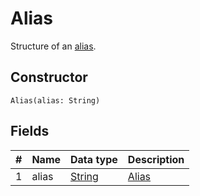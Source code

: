 # Alias

Structure of an [alias](/en/blockchain/account/alias).

## Constructor

``` ride
Alias(alias: String)
```

## Fields

| # | Name | Data type | Description |
| :--- | :--- | :--- | :--- |
| 1 | alias | [String](/en/ride/data-types/string) | [Alias](/en/blockchain/account/alias) |
